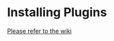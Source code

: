 # Installing Plugins
[Please refer to the wiki](https://github.com/Infinite-Store/Infinite-Store/wiki/Installing-Plugins)
